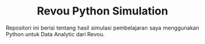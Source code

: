<h1 align="center">Revou Python Simulation</h1>

<p align="justify">
  Repositori ini berisi tentang hasil simulasi pembelajaran saya menggunakan Python untuk Data Analytic dari Revou.
</p>
